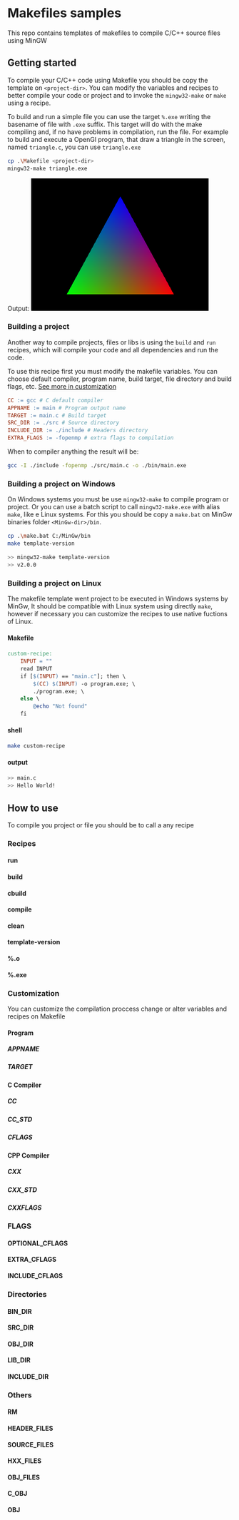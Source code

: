 # Makefiles samples

This repo contains templates of makefiles to compile C/C++ source files using MinGW

## Getting started

To compile your C/C++ code using Makefile you should be copy the template on `<project-dir>`. You can modify the variables and recipes to better compile your code or project and to invoke the `mingw32-make` or `make` using a recipe.

To build and run a simple file you can use the target `%.exe` writing the basename of file with `.exe` suffix. This target will do with the make compiling and, if no have problems in compilation, run the file. For example to build and execute a OpenGl program, that draw a triangle in the screen, named `triangle.c`, you can use `triangle.exe`

```sh
cp .\Makefile <project-dir>
mingw32-make triangle.exe
```

Output:
!["Program Output: OpenGL Triangle"](./public/triangle.png "Output: OpenGL Triangle")

### Building a project

Another way to compile projects, files or libs is using the `build` and `run` recipes, which will compile your code and all dependencies and run the code.

To use this recipe first you must modify the makefile variables. You can choose default compiler, program name, build target, file directory and build flags, etc. [See more in customization](#customization)

```Makefile
CC := gcc # C default compiler
APPNAME := main # Program output name
TARGET := main.c # Build target
SRC_DIR := ./src # Source directory
INCLUDE_DIR := ./include # Headers directory
EXTRA_FLAGS := -fopenmp # extra flags to compilation
```

When to compiler anything the result will be:

```sh
gcc -I ./include -fopenmp ./src/main.c -o ./bin/main.exe
```

### Building a project on Windows

On Windows systems you must be use `mingw32-make` to compile program or project. Or you can use a batch script to call `mingw32-make.exe` with alias `make`, like e Linux systems. For this you should be copy a `make.bat` on MinGw binaries folder `<MinGw-dir>/bin`.

```sh
cp .\make.bat C:/MinGw/bin
make template-version
```

```sh
>> mingw32-make template-version
>> v2.0.0
```

### Building a project on Linux

The makefile template went project to be executed in Windows systems by MinGw, It should be compatible with Linux system using directly `make`, however if necessary you can customize the recipes to use native fuctions of Linux.

#### Makefile

```Makefile
custom-recipe:
    INPUT = ""
    read INPUT
    if [$(INPUT) == "main.c"]; then \
        $(CC) $(INPUT) -o program.exe; \
        ./program.exe; \
    else \
        @echo "Not found"
    fi

```

#### shell

```sh
make custom-recipe
```

#### output

```sh
>> main.c
>> Hello World!
```

## How to use

To compile you project or file you should be to call a any recipe

### Recipes

#### run

#### build

#### cbuild

#### compile

#### clean

#### template-version

#### %.o

#### %.exe

### Customization

You can customize the compilation proccess change or alter variables and recipes on Makefile

#### Program

##### APPNAME

##### TARGET

#### C Compiler

##### CC

##### CC_STD

##### CFLAGS

#### CPP Compiler

##### CXX

##### CXX_STD

##### CXXFLAGS

### FLAGS

#### OPTIONAL_CFLAGS

#### EXTRA_CFLAGS

#### INCLUDE_CFLAGS

### Directories

#### BIN_DIR

#### SRC_DIR

#### OBJ_DIR

#### LIB_DIR

#### INCLUDE_DIR

### Others

#### RM

#### HEADER_FILES

#### SOURCE_FILES

#### HXX_FILES

#### OBJ_FILES

#### C_OBJ

#### OBJ
